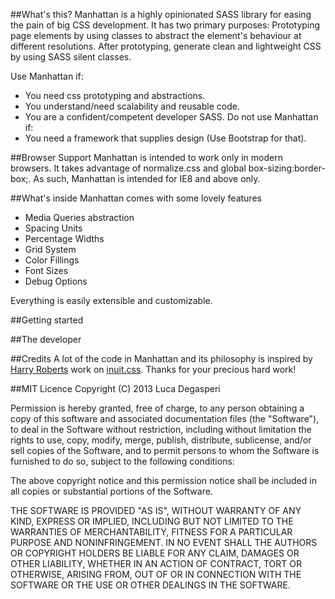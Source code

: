##What's this?
Manhattan is a highly opinionated SASS library for easing the pain of big CSS development. It has two primary purposes: Prototyping page elements by using classes to abstract the element's behaviour at different resolutions. After prototyping, generate clean and lightweight CSS by using SASS silent classes.

Use Manhattan if:
- You need css prototyping and abstractions.
- You understand/need scalability and reusable code.
- You are a confident/competent developer SASS.
Do not use Manhattan if:
- You need a framework that supplies design (Use Bootstrap for that).

##Browser Support
Manhattan is intended to work only in modern browsers. It takes advantage of normalize.css and global box-sizing:border-box;. As such, Manhattan is intended for IE8 and above only.

##What's inside
Manhattan comes with some lovely features
- Media Queries abstraction
- Spacing Units
- Percentage Widths
- Grid System
- Color Fillings
- Font Sizes
- Debug Options

Everything is easily extensible and customizable. 

##Getting started

##The developer


##Credits
A lot of the code in Manhattan and its philosophy is inspired by [Harry Roberts](http://csswizardry.com "Harry Robert's Website") work on [inuit.css](https://github.com/csswizardry/inuit.css/ "inuit.css"). Thanks for your precious hard work!

##MIT Licence
Copyright (C) 2013 Luca Degasperi

Permission is hereby granted, free of charge, to any person obtaining a copy of this software and associated documentation files (the "Software"), to deal in the Software without restriction, including without limitation the rights to use, copy, modify, merge, publish, distribute, sublicense, and/or sell copies of the Software, and to permit persons to whom the Software is furnished to do so, subject to the following conditions:

The above copyright notice and this permission notice shall be included in all copies or substantial portions of the Software.

THE SOFTWARE IS PROVIDED "AS IS", WITHOUT WARRANTY OF ANY KIND, EXPRESS OR IMPLIED, INCLUDING BUT NOT LIMITED TO THE WARRANTIES OF MERCHANTABILITY, FITNESS FOR A PARTICULAR PURPOSE AND NONINFRINGEMENT. IN NO EVENT SHALL THE AUTHORS OR COPYRIGHT HOLDERS BE LIABLE FOR ANY CLAIM, DAMAGES OR OTHER LIABILITY, WHETHER IN AN ACTION OF CONTRACT, TORT OR OTHERWISE, ARISING FROM, OUT OF OR IN CONNECTION WITH THE SOFTWARE OR THE USE OR OTHER DEALINGS IN THE SOFTWARE.